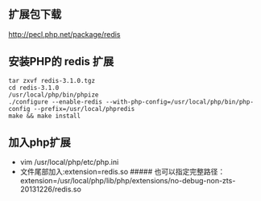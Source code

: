 ## 扩展包下载
http://pecl.php.net/package/redis

## 安装PHP的 redis 扩展
```
tar zxvf redis-3.1.0.tgz
cd redis-3.1.0
/usr/local/php/bin/phpize
./configure --enable-redis --with-php-config=/usr/local/php/bin/php-config --prefix=/usr/local/phpredis
make && make install
```
## 加入php扩展
- vim /usr/local/php/etc/php.ini
- 文件尾部加入:extension=redis.so				##### 也可以指定完整路径：extension=/usr/local/php/lib/php/extensions/no-debug-non-zts-20131226/redis.so
